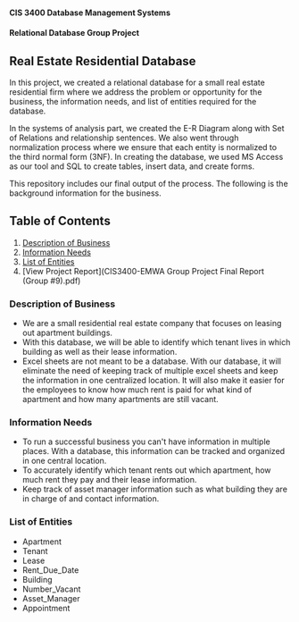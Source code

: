 #### CIS 3400 Database Management Systems 
#### Relational Database Group Project
## Real Estate Residential Database

In this project, we created a relational database for a small real estate residential firm where we address the problem or opportunity for the business, the information needs, and list of entities required for the database. 

In the systems of analysis part, we created the E-R Diagram along with Set of Relations and relationship sentences.
We also went through normalization process where we ensure that each entity is normalized to the third normal form (3NF). 
In creating the database, we used MS Access as our tool and SQL to create tables, insert data, and create forms. 

This repository includes our final output of the process. 
The following is the background information for the business.

## Table of Contents
1. [Description of Business](#description)
2. [Information Needs](#information)
3. [List of Entities](#entities)
4. [View Project Report](CIS3400-EMWA Group Project Final Report (Group #9).pdf)

### Description of Business <a name="description"></a>
- We are a small residential real estate company that focuses on
leasing out apartment buildings.
- With this database, we will be able to identify which tenant lives
in which building as well as their lease information.
- Excel sheets are not meant to be a database. With our database,
it will eliminate the need of keeping track of multiple excel sheets
and keep the information in one centralized location. It will also
make it easier for the employees to know how much rent is paid
for what kind of apartment and how many apartments are still
vacant.

### Information Needs <a name="information"></a>
- To run a successful business you can't have information in
multiple places. With a database, this information can be tracked
and organized in one central location.
- To accurately identify which tenant rents out which apartment,
how much rent they pay and their lease information.
- Keep track of asset manager information such as what building
they are in charge of and contact information.

### List of Entities <a name="entities"></a>
- Apartment
- Tenant
- Lease
- Rent_Due_Date
- Building
- Number_Vacant
- Asset_Manager
- Appointment



